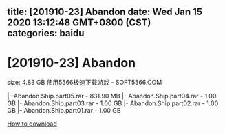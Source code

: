
title: [201910-23] Abandon
date: Wed Jan 15 2020 13:12:48 GMT+0800 (CST)    
categories: baidu
---

# [201910-23] Abandon
size: 4.83 GB
 使用5566极速下载游戏 - SOFT5566.COM
 
|- Abandon.Ship.part05.rar - 831.90 MB
|- Abandon.Ship.part04.rar - 1.00 GB
|- Abandon.Ship.part03.rar - 1.00 GB
|- Abandon.Ship.part02.rar - 1.00 GB
|- Abandon.Ship.part01.rar - 1.00 GB

[How to download](https://bpcam.bemobtrk.com/go/2ceec3aa-1ca2-46d6-b9ff-aaa5c184517c?jno=189)